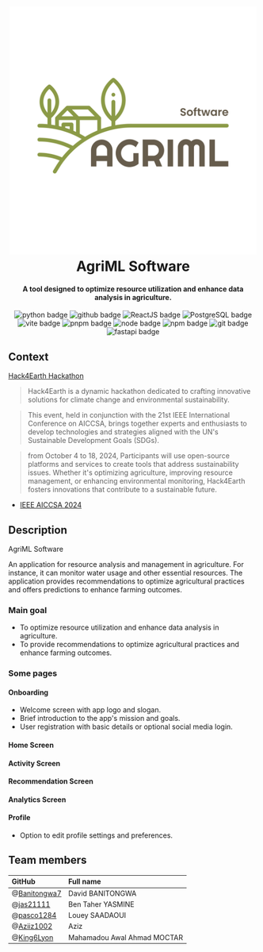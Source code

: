 
<h1 align="center">
  <br>
  <a href="#"><img src="./readme/logo2.png" alt="AgriML" width="500" height="500"></a>
  <br>
  AgriML Software
  <br>
</h1>

<h4 align="center">A tool designed to optimize resource utilization and enhance data analysis in agriculture.</h4>

<p align="center">
  <img alt="python badge" src="https://img.shields.io/badge/python-2C2F33?logo=python">
  <img alt="github badge" src="https://img.shields.io/badge/github-000000?logo=github">
  <img alt="ReactJS badge" src="https://img.shields.io/badge/React-20232A?logo=react">
  <img alt="PostgreSQL badge" src="https://img.shields.io/badge/PostgreSQL-2C2F33?logo=postgresql">
    <img alt="vite badge" src="https://img.shields.io/badge/vite-2C2F33?logo=vite">
    <img alt="pnpm badge" src="https://img.shields.io/badge/pnpm-2C2F33?logo=pnpm">
    <img alt="node badge" src="https://img.shields.io/badge/node.js-2C2F33?logo=node.js">
    <img alt="npm badge" src="https://img.shields.io/badge/npm-2C2F33?logo=npm">
    <img alt="git badge" src="https://img.shields.io/badge/git-2C2F33?logo=git">
    <img alt="fastapi badge" src="https://img.shields.io/badge/fastapi-2C2F33?logo=fastapi">
</p>



## Context

[Hack4Earth Hackathon](https://hack4earth.netlify.app/)

> Hack4Earth is a dynamic hackathon dedicated to crafting innovative solutions for climate change and environmental sustainability.

> This event, held in conjunction with the 21st IEEE International Conference on AICCSA, brings together experts and enthusiasts to develop technologies and strategies aligned with the UN's Sustainable Development Goals (SDGs).

> from October 4 to 18, 2024, Participants will use open-source platforms and services to create tools that address sustainability issues. Whether it's optimizing agriculture, improving resource management, or enhancing environmental monitoring, Hack4Earth fosters innovations that contribute to a sustainable future.

- [IEEE AICCSA 2024](https://aiccsa.net/AICCSA2024/)

## Description

AgriML Software

An application for resource analysis and management in agriculture. For instance, it can monitor water usage and other essential resources. The application provides recommendations to optimize agricultural practices and offers predictions to enhance farming outcomes.

### Main goal

- To optimize resource utilization and enhance data analysis in agriculture.
- To provide recommendations to optimize agricultural practices and enhance farming outcomes.

### Some pages

#### Onboarding
- Welcome screen with app logo and slogan.
- Brief introduction to the app's mission and goals.
- User registration with basic details or optional social media login.

#### Home Screen


#### Activity Screen


#### Recommendation Screen


#### Analytics Screen


#### Profile
- Option to edit profile settings and preferences.


## Team members
| GitHub                                                 | Full name
| :----------------------------------------------------- | :-----------------------------------------
| @[Banitongwa7](https://github.com/Banitongwa7)         | David BANITONGWA
| @[jas21111](https://github.com/jas21111)               | Ben Taher YASMINE
| @[pasco1284](https://github.com/pasco1284)             | Louey SAADAOUI
| @[Aziiz1002](https://github.com/Aziiz1002)             | Aziz
| @[King6Lyon](https://github.com/King6Lyon)             | Mahamadou Awal Ahmad MOCTAR

